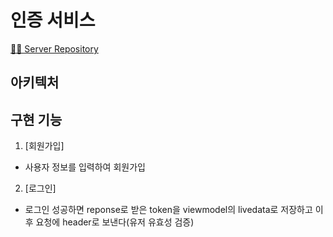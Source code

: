 # 인증 서비스
[🏃‍♀️ Server Repository](https://github.com/paksuua/SigninSignup_Server)

## 아키텍처

## 구현 기능
1. [회원가입] 
- 사용자 정보를 입력하여 회원가입

2. [로그인] 
- 로그인 성공하면 reponse로 받은 token을 viewmodel의 livedata로 저장하고 이후 요청에 header로 보낸다(유저 유효성 검증)

